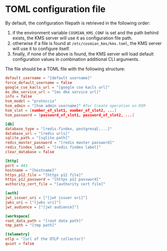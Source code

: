 # TOML configuration file

By default, the configuration filepath is retrieved in the following order:

1. if the environment variable `COSMIAN_KMS_CONF` is set and the path behind exists, the KMS server will use it as configuration file path.
2. otherwise if a file is found at `/etc/cosmian_kms/kms.toml`, the KMS server will use it to configure itself.
3. finally, if none of the above is found, the KMS server will load default configuration values in combination additional CLI arguments.

The file should be a TOML file with the following structure:

```toml
default_username = "[default username]"
force_default_username = false
google_cse_kacls_url = "[google cse kacls url]"
ms_dke_service_url = "[ms dke service url]"
info = false
hsm_model = "proteccio"
hsm_admin = "[hsm admin username]" #for Create operation on HSM
hsm_slot = [number_of_slot1, number_of_slot2, ...]
hsm_password = [password_of_slot1, password_of_slot2, ...]

[db]
database_type = "[redis-findex, postgresql,...]"
database_url = "[redis urls]"
sqlite_path = "[sqlite path]"
redis_master_password = "[redis master password]"
redis_findex_label = "[redis findex label]"
clear_database = false

[http]
port = 443
hostname = "[hostname]"
https_p12_file = "[https p12 file]"
https_p12_password = "[https p12 password]"
authority_cert_file = "[authority cert file]"

[auth]
jwt_issuer_uri = ["[jwt issuer uri]"]
jwks_uri = ["[jwks uri]"]
jwt_audience = ["[jwt audience]"]

[workspace]
root_data_path = "[root data path]"
tmp_path = "[tmp path]"

[telemetry]
otlp = "[url of the OTLP collector]"
quiet = false
```

